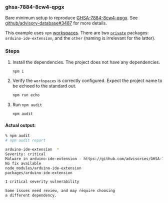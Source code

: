 ### ghsa-7884-8cw4-qpgx

Bare minimum setup to reproduce [GHSA-7884-8cw4-qpgx](https://github.com/advisories/GHSA-7884-8cw4-qpgx). See [github/advisory-database#3487](https://github.com/github/advisory-database/issues/3487) for more details.

This example uses `npm` [workspaces](https://docs.npmjs.com/cli/v7/using-npm/workspaces). There are two [`private`](https://docs.npmjs.com/cli/v7/configuring-npm/package-json#private) packages: `arduino-ide-extension`, and the `other` (naming is irrelevant for the latter).

### Steps

1. Install the dependencies. The project does not have any dependencies.
    ```sh
    npm i
    ```

1. Verify the `workspaces` is correctly configured. Expect the project name to be echoed to the standard out.

    ```sh
    npm run echo
    ```

1. Run `npm audit`

    ```sh
    npm audit
    ```

#### Actual output:

```sh
% npm audit
# npm audit report

arduino-ide-extension  *
Severity: critical
Malware in arduino-ide-extension - https://github.com/advisories/GHSA-7884-8cw4-qpgx
No fix available
node_modules/arduino-ide-extension
packages/arduino-ide-extension

1 critical severity vulnerability

Some issues need review, and may require choosing
a different dependency.
```

